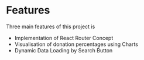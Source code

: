 # Features

Three main features of this project is

- Implementation of React Router Concept
- Visualisation of donation percentages using Charts
- Dynamic Data Loading by Search Button
